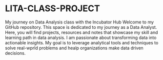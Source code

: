 # LITA-CLASS-PROJECT
My journey on Data Analysis class with the Incubator Hub
Welcome to my GitHub repository. This space is dedicated to my journey as a Data Analyst. 
Here, you will find projects, resources and notes that showcase my skill and learning path in data analysis.
I am passionate about transforming data into actionable insights. 
My goal is to leverage analytical tools and techniques to solve real-wprld problems and healp organizations make data driven decisions.
